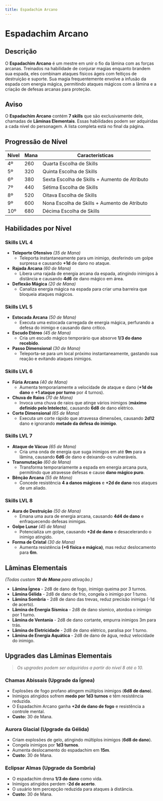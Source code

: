 ```yaml
---
title: Espadachim Arcano
---
```


# Espadachim Arcano

## Descrição
O **Espadachim Arcano** é um mestre em unir o fio da lâmina com as forças arcanas. Treinados na habilidade de conjurar magias enquanto brandem sua espada, eles combinam ataques físicos ágeis com feitiços de destruição e suporte. Sua magia frequentemente envolve a infusão da espada com energia mágica, permitindo ataques mágicos com a lâmina e a criação de defesas arcanas para proteção.

## Aviso
O **Espadachim Arcano** contém **7 skills** que são exclusivamente dele, chamadas de **Lâminas Elementais**. Essas habilidades podem ser adquiridas a cada nível do personagem. A lista completa está no final da página.

## Progressão de Nível

| Nível | Mana | Características |
|-------|------|----------------|
| 4º    | 260  | Quarta Escolha de Skills |
| 5º    | 320  | Quinta Escolha de Skills |
| 6º    | 380  | Sexta Escolha de Skills + Aumento de Atributo |
| 7º    | 440  | Sétima Escolha de Skills |
| 8º    | 520  | Oitava Escolha de Skills |
| 9º    | 600  | Nona Escolha de Skills + Aumento de Atributo |
| 10º   | 680  | Décima Escolha de Skills |

## Habilidades por Nível

### Skills LVL 4
- **Teleporte Ofensivo** *(35 de Mana)*
  - Teleporta instantaneamente para um inimigo, desferindo um golpe surpresa e causando **+1d** de dano no ataque.
- **Rajada Arcana** *(60 de Mana)*
  - Libera uma rajada de energia arcana da espada, atingindo inimigos à distância e causando **4d6** de dano mágico em área.
- **Deflexão Mágica** *(20 de Mana)*
  - Canaliza energia mágica na espada para criar uma barreira que bloqueia ataques mágicos.

### Skills LVL 5
- **Estocada Arcana** *(50 de Mana)*
  - Executa uma estocada carregada de energia mágica, perfurando a defesa do inimigo e causando dano crítico.
- **Escudo Etéreo** *(45 de Mana)*
  - Cria um escudo mágico temporário que absorve **1/3 do dano recebido**.
- **Passo Dimensional** *(30 de Mana)*
  - Teleporta-se para um local próximo instantaneamente, gastando sua reação e evitando ataques inimigos.

### Skills LVL 6
- **Fúria Arcana** *(40 de Mana)*
  - Aumenta temporariamente a velocidade de ataque e dano (**+1d de dano** e **+1 ataque por turno** por 4 turnos).
- **Chuva de Raios** *(70 de Mana)*
  - Invoca uma chuva de raios que atinge vários inimigos (**máximo definido pelo Intelecto**), causando **6d8** de dano elétrico.
- **Corte Dimensional** *(65 de Mana)*
  - Executa um corte rápido que atravessa dimensões, causando **2d12** dano e ignorando **metade da defesa do inimigo**.

### Skills LVL 7
- **Ataque de Vácuo** *(65 de Mana)*
  - Cria uma onda de energia que suga inimigos em até **9m** para a lâmina, causando **6d6** de dano e deixando-os vulneráveis.
- **Transmutação** *(60 de Mana)*
  - Transforma temporariamente a espada em energia arcana pura, permitindo que atravesse defesas e cause **dano mágico puro**.
- **Bênção Arcana** *(55 de Mana)*
  - Concede resistência **4 a danos mágicos** e **+2d de dano** nos ataques de um aliado.

### Skills LVL 8
- **Aura de Destruição** *(50 de Mana)*
  - Emana uma aura de energia arcana, causando **4d4 de dano** e enfraquecendo defesas inimigas.
- **Golpe Lunar** *(45 de Mana)*
  - Potencializa um golpe, causando **+2d de dano** e desacelerando o inimigo atingido.
- **Forma de Cristal** *(30 de Mana)*
  - Aumenta resistência **(+6 física e mágica)**, mas reduz deslocamento para **6m**.

## Lâminas Elementais
*(Todas custam **10 de Mana** para ativação.)*

- **Lâmina Ígnea** - 2d8 de dano de fogo, inimigo queima por 3 turnos.
- **Lâmina Gélida** - 2d8 de dano de frio, congela o inimigo por 1 turno.
- **Lâmina Sombria** - 2d8 de dano das trevas, reduz precisão inimiga (-1d de acerto).
- **Lâmina de Energia Sísmica** - 2d8 de dano sísmico, atordoa o inimigo por 1 turno.
- **Lâmina de Ventania** - 2d8 de dano cortante, empurra inimigos 3m para trás.
- **Lâmina de Eletricidade** - 2d8 de dano elétrico, paralisa por 1 turno.
- **Lâmina de Energia Aquática** - 2d8 de dano de água, reduz velocidade do inimigo.

## Upgrades das Lâminas Elementais

> *Os upgrades podem ser adquiridos a partir do nível 8 até o 10.*

### Chamas Abissais (Upgrade da Ígnea)
- Explosões de fogo profano atingem múltiplos inimigos (**6d8 de dano**).
- Inimigos atingidos sofrem **medo por 1d3 turnos** e têm resistência reduzida.
- O Espadachim Arcano ganha **+2d de dano de fogo** e resistência a controle mental.
- **Custo:** 30 de Mana.

### Aurora Glacial (Upgrade da Gélida)
- Criam explosões de gelo, atingindo múltiplos inimigos (**6d8 de dano**).
- Congela inimigos por **1d3 turnos**.
- Aumenta deslocamento do espadachim em **15m**.
- **Custo:** 30 de Mana.

### Eclipsar Almas (Upgrade da Sombria)
- O espadachim drena **1/3 do dano** como vida.
- Inimigos atingidos perdem **-2d de acerto**.
- O usuário tem percepção reduzida para ataques à distância.
- **Custo:** 30 de Mana.

